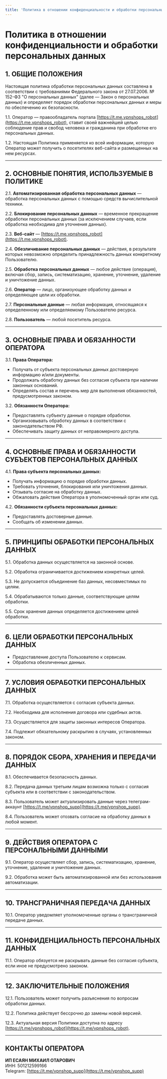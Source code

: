 ```yaml
---
title: 'Политика в отношении конфиденциальности и обработки персональных данных'
---
```

# Политика в отношении конфиденциальности и обработки персональных данных


## 1. ОБЩИЕ ПОЛОЖЕНИЯ

Настоящая политика обработки персональных данных составлена в соответствии с требованиями Федерального закона от 27.07.2006. № 152-ФЗ "О персональных данных" (далее — Закон о персональных данных) и определяет порядок обработки персональных данных и меры по обеспечению их безопасности.

1.1. Оператор — правообладатель портала [https://t.me.vpnshops_robot](https://t.me.vpnshops_robot), ставит своей важнейшей целью соблюдение прав и свобод человека и гражданина при обработке его персональных данных.

1.2. Настоящая Политика применяется ко всей информации, которую Оператор может получить о посетителях веб-сайта и размещенных на нем ресурсах.

---

## 2. ОСНОВНЫЕ ПОНЯТИЯ, ИСПОЛЬЗУЕМЫЕ В ПОЛИТИКЕ

2.1. **Автоматизированная обработка персональных данных** — обработка персональных данных с помощью средств вычислительной техники.

2.2. **Блокирование персональных данных** — временное прекращение обработки персональных данных (за исключением случаев, если обработка необходима для уточнения данных).

2.3. **Веб-сайт** — [https://t.me.vpnshops_robot](https://t.me.vpnshops_robot).

2.4. **Обезличивание персональных данных** — действия, в результате которых невозможно определить принадлежность данных конкретному Пользователю.

2.5. **Обработка персональных данных** — любое действие (операция), включая сбор, запись, систематизацию, хранение, уточнение, удаление и уничтожение данных.

2.6. **Оператор** — лицо, организующее обработку данных и определяющее цели их обработки.

2.7. **Персональные данные** — любая информация, относящаяся к определенному или определяемому Пользователю ресурса.

2.8. **Пользователь** — любой посетитель ресурса.

---

## 3. ОСНОВНЫЕ ПРАВА И ОБЯЗАННОСТИ ОПЕРАТОРА

3.1. **Права Оператора:**

- Получать от субъекта персональных данных достоверную информацию и/или документы.
- Продолжать обработку данных без согласия субъекта при наличии законных оснований.
- Определять состав и перечень мер для выполнения обязанностей, предусмотренных законом.

3.2. **Обязанности Оператора:**

- Предоставлять субъекту данные о порядке обработки.
- Организовывать обработку данных в соответствии с законодательством РФ.
- Обеспечивать защиту данных от неправомерного доступа.

---

## 4. ОСНОВНЫЕ ПРАВА И ОБЯЗАННОСТИ СУБЪЕКТОВ ПЕРСОНАЛЬНЫХ ДАННЫХ

4.1. **Права субъекта персональных данных:**

- Получать информацию о порядке обработки данных.
- Требовать уточнения, блокирования или уничтожения данных.
- Отзывать согласие на обработку данных.
- Обжаловать действия Оператора в уполномоченный орган или суд.

4.2. **Обязанности субъекта персональных данных:**

- Предоставлять достоверные данные.
- Сообщать об изменении данных.

---

## 5. ПРИНЦИПЫ ОБРАБОТКИ ПЕРСОНАЛЬНЫХ ДАННЫХ

5.1. Обработка данных осуществляется на законной основе.

5.2. Обработка ограничивается достижением конкретных целей.

5.3. Не допускается объединение баз данных, несовместимых по целям.

5.4. Обрабатываются только данные, соответствующие целям обработки.

5.5. Срок хранения данных определяется достижением целей обработки.

---

## 6. ЦЕЛИ ОБРАБОТКИ ПЕРСОНАЛЬНЫХ ДАННЫХ

- Предоставление доступа Пользователю к сервисам.
- Обработка обезличенных данных.

---

## 7. УСЛОВИЯ ОБРАБОТКИ ПЕРСОНАЛЬНЫХ ДАННЫХ

7.1. Обработка осуществляется с согласия субъекта данных.

7.2. Необходима для исполнения договора или судебных актов.

7.3. Осуществляется для защиты законных интересов Оператора.

7.4. Подлежит обязательному раскрытию в случаях, установленных законом.

---

## 8. ПОРЯДОК СБОРА, ХРАНЕНИЯ И ПЕРЕДАЧИ ДАННЫХ

8.1. Обеспечивается безопасность данных.

8.2. Передача данных третьим лицам возможна только с согласия субъекта или в соответствии с законодательством.

8.3. Пользователь может актуализировать данные через телеграм-аккаунт [https://t.me/vpnshop_supp](https://t.me/vpnshop_supp).

8.4. Пользователь может отозвать согласие на обработку данных в любой момент.

---

## 9. ДЕЙСТВИЯ ОПЕРАТОРА С ПЕРСОНАЛЬНЫМИ ДАННЫМИ

9.1. Оператор осуществляет сбор, запись, систематизацию, хранение, уточнение, удаление и уничтожение данных.

9.2. Обработка может быть автоматизированной или без использования автоматизации.

---

## 10. ТРАНСГРАНИЧНАЯ ПЕРЕДАЧА ДАННЫХ

10.1. Оператор уведомляет уполномоченные органы о трансграничной передаче данных.

---

## 11. КОНФИДЕНЦИАЛЬНОСТЬ ПЕРСОНАЛЬНЫХ ДАННЫХ

11.1. Оператор обязуется не раскрывать данные без согласия субъекта, если иное не предусмотрено законом.

---

## 12. ЗАКЛЮЧИТЕЛЬНЫЕ ПОЛОЖЕНИЯ

12.1. Пользователь может получить разъяснения по вопросам обработки данных.

12.2. Политика действует бессрочно до замены новой версией.

12.3. Актуальная версия Политики доступна по адресу [https://t.me/vpnshops_robot](https://t.me/vpnshops_robot).

---

## КОНТАКТЫ ОПЕРАТОРА

**ИП ЕСАЯН МИХАИЛ ОТАРОВИЧ**  
ИНН: 501212599166  
Telegram: [https://t.me/vpnshop_supp](https://t.me/vpnshop_supp)

